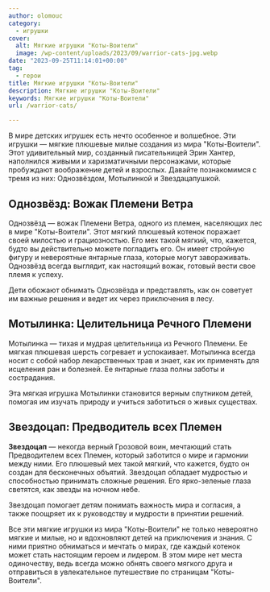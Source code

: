 ```yaml
---
author: olomouc
category:
  - игрушки
cover:
  alt: Мягкие игрушки "Коты-Воители"
  image: /wp-content/uploads/2023/09/warrior-cats-jpg.webp
date: "2023-09-25T11:14:01+00:00"
tag:
  - герои
title: Мягкие игрушки "Коты-Воители"
description: Мягкие игрушки "Коты-Воители"
keywords: Мягкие игрушки "Коты-Воители"
url: /warrior-cats/

---
```

В мире детских игрушек есть нечто особенное и волшебное. Эти игрушки — мягкие плюшевые милые создания из мира "Коты-Воители". Этот удивительный мир, созданный писательницей Эрин Хантер, наполнился живыми и харизматичными персонажами, которые пробуждают воображение детей и взрослых. Давайте познакомимся с тремя из них: Однозвёздом, Мотылинкой и Звездацапушкой.

## Однозвёзд: Вожак Племени Ветра

Однозвёзд — вожак Племени Ветра, одного из племен, населяющих лес в мире "Коты-Воители". Этот мягкий плюшевый котенок поражает своей милостью и грациозностью. Его мех такой мягкий, что, кажется, будто вы действительно можете погладить его. Он имеет стройную фигуру и невероятные янтарные глаза, которые могут завораживать. Однозвёзд всегда выглядит, как настоящий вожак, готовый вести свое племя к успеху.

Дети обожают обнимать Однозвёзда и представлять, как он советует им важные решения и ведет их через приключения в лесу.

## Мотылинка: Целительница Речного Племени

Мотылинка — тихая и мудрая целительница из Речного Племени. Ее мягкая плюшевая шерсть согревает и успокаивает. Мотылинка всегда носит с собой набор лекарственных трав и знает, как их применять для исцеления ран и болезней. Ее янтарные глаза полны заботы и сострадания.

Эта мягкая игрушка Мотылинки становится верным спутником детей, помогая им изучать природу и учиться заботиться о живых существах.

## Звездоцап: Предводитель всех Племен

**Звездоцап** — некогда верный Грозовой воин, мечтающий стать Предводителем всех Племен, который заботится о мире и гармонии между ними. Его плюшевый мех такой мягкий, что кажется, будто он создан для бесконечных объятий. Звездоцап обладает мудростью и способностью принимать сложные решения. Его ярко-зеленые глаза светятся, как звезды на ночном небе.

Звездоцап помогает детям понимать важность мира и согласия, а также поощряет их к руководству и мудрости в принятии решений.

Все эти мягкие игрушки из мира "Коты-Воители" не только невероятно мягкие и милые, но и вдохновляют детей на приключения и знания. С ними приятно обниматься и мечтать о мирах, где каждый котенок может стать настоящим героем и лидером. В этом мире нет места одиночеству, ведь всегда можно обнять своего мягкого друга и отправиться в увлекательное путешествие по страницам "Коты-Воители".
